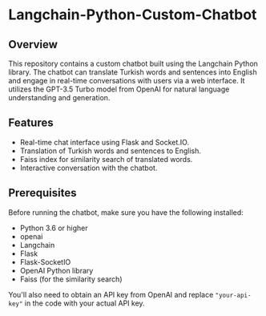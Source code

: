 # Langchain-Python-Custom-Chatbot


## Overview

This repository contains a custom chatbot built using the Langchain Python library. 
The chatbot can translate Turkish words and sentences into English and engage in real-time conversations with users via a web interface.
 It utilizes the GPT-3.5 Turbo model from OpenAI for natural language understanding and generation.

## Features

- Real-time chat interface using Flask and Socket.IO.
- Translation of Turkish words and sentences to English.
- Faiss index for similarity search of translated words.
- Interactive conversation with the chatbot.

## Prerequisites

Before running the chatbot, make sure you have the following installed:

- Python 3.6 or higher
- openai
- Langchain
- Flask
- Flask-SocketIO
- OpenAI Python library
- Faiss (for the similarity search)


You'll also need to obtain an API key from OpenAI and replace `"your-api-key"` in the code with your actual API key.

